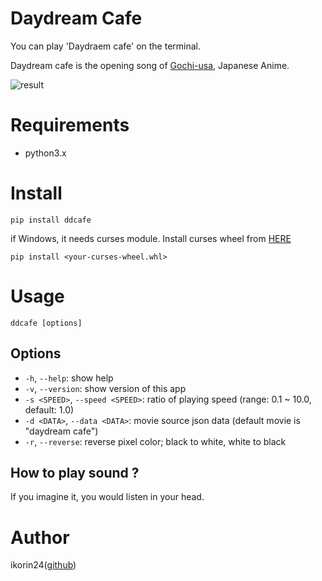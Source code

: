 # Daydream Cafe

You can play 'Daydraem cafe' on the terminal.

Daydream cafe is the opening song of [Gochi-usa](http://www.gochiusa.com/), Japanese Anime.

![result](https://github.com/ikorin24/ddcafe/blob/media/media/cap.gif)

# Requirements

- python3.x

# Install

```
pip install ddcafe
```

if Windows, it needs curses module. Install curses wheel from [HERE](http://www.lfd.uci.edu/~gohlke/pythonlibs/#curses)

```
pip install <your-curses-wheel.whl>
```

# Usage

```
ddcafe [options]
```

## Options

- `-h`, `--help`: show help
- `-v`, `--version`: show version of this app
- `-s <SPEED>`, `--speed <SPEED>`: ratio of playing speed (range: 0.1 ~ 10.0, default: 1.0)
- `-d <DATA>`, `--data <DATA>`: movie source json data (default movie is "daydream cafe")
- `-r`, `--reverse`: reverse pixel color; black to white, white to black

## How to play sound ?

If you imagine it, you would listen in your head.

# Author

ikorin24([github](https://github.com/ikorin24))
